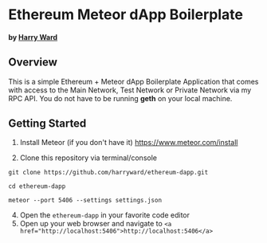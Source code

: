 # Ethereum Meteor dApp Boilerplate
#### by <a href="https://www.linkedin.com/in/harryward1/">Harry Ward</a>

## Overview

This is a simple Ethereum + Meteor dApp Boilerplate Application that comes with access to the Main Network, Test Network or Private Network via my RPC API. You do not have to be running <b>geth</b> on your local machine.

## Getting Started


1. Install Meteor (if you don't have it) <a href="https://www.meteor.com/install">https://www.meteor.com/install</a>

2. Clone this repository via terminal/console

`git clone https://github.com/harryward/ethereum-dapp.git`

`cd ethereum-dapp`

`meteor --port 5406 --settings settings.json`

4. Open the `ethereum-dapp`  in your favorite code editor
5. Open up your web browser and navigate to `<a href="http://localhost:5406">http://localhost:5406</a>`





